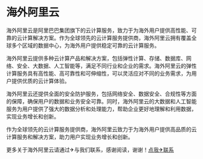 # 海外阿里云

海外阿里云是阿里巴巴集团旗下的云计算服务，致力于为海外用户提供高性能、可靠的云计算解决方案。作为全球领先的云计算服务提供商，海外阿里云拥有覆盖全球多个区域的数据中心，为海外用户提供稳定可靠的云计算服务。

海外阿里云提供多种云计算产品和解决方案，包括弹性计算、存储、数据库、网络、安全、大数据、人工智能等，满足不同行业和企业的需求。海外阿里云的弹性计算服务具有高性能、高可靠性和可伸缩性，可以灵活应对不同的业务需求，为用户提供优质的云计算体验。

海外阿里云还提供全面的安全防护服务，包括网络安全、数据安全、合规性等方面的保障，确保用户的数据和业务安全可靠。同时，海外阿里云的大数据和人工智能服务为用户提供了强大的数据分析和处理能力，帮助企业更好地理解和利用数据，实现业务增长和创新。

作为全球领先的云计算服务提供商，海外阿里云致力于为海外用户提供高品质的云计算服务和解决方案，助力用户实现业务增长和创新。

更多关于海外阿里云请通过✈与我们联系，感谢阅读，谢谢！[点我✈联系](https://abc.k02.cc)
